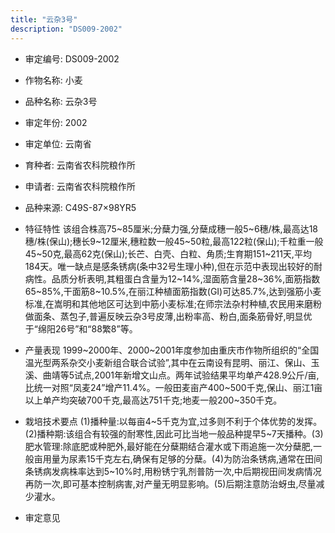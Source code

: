 ```yaml
---
title: "云杂3号"
description: "DS009-2002"
---
```

* 审定编号:  DS009-2002

*  作物名称:  小麦

*  品种名称:  云杂3号

*  审定年份:  2002

*  审定单位:  云南省

* 育种者:  云南省农科院粮作所

*  申请者:  云南省农科院粮作所

*  品种来源:  C49S-87×98YR5

*  特征特性
该组合株高75~85厘米;分蘖力强,分蘖成穗一般5~6穗/株,最高达18穗/株(保山);穗长9~12厘米,穗粒数一般45~50粒,最高122粒(保山);千粒重一般45~50克,最高62克(保山);长芒、白壳、白粒、角质;生育期151~211天,平均184天。唯一缺点是感条锈病(条中32号生理小种),但在示范中表现出较好的耐病性。品质分析表明,其粗蛋白含量为12~14%,湿面筋含量28~36%,面筋指数65~85%,干面筋8~10.5%,在丽江种植面筋指数(GI)可达85.7%,达到强筋小麦标准,在嵩明和其他地区可达到中筋小麦标准;在师宗法杂村种植,农民用来磨粉做面条、蒸包子,普遍反映云杂3号皮薄,出粉率高、粉白,面条筋骨好,明显优于“绵阳26号”和“88繁8”等。

*  产量表现
1999~2000年、2000~2001年度参加由重庆市作物所组织的“全国温光型两系杂交小麦新组合联合试验”,其中在云南设有昆明、丽江、保山、玉溪、曲靖等5试点,2001年新增文山点。两年试验结果平均单产428.9公斤/亩,比统一对照“凤麦24”增产11.4%。一般田麦亩产400~500千克,保山、丽江1亩以上单产均突破700千克,最高达751千克;地麦一般200~350千克。

*  栽培技术要点
(1)播种量:以每亩4~5千克为宜,过多则不利于个体优势的发挥。(2)播种期:该组合有较强的耐寒性,因此可比当地一般品种提早5~7天播种。(3)肥水管理:除底肥或种肥外,最好能在分蘖期结合灌水或下雨追施一次分蘖肥,一般亩用量为尿素15千克左右,确保有足够的分蘖。(4)为防治条锈病,通常在田间条锈病发病株率达到5~10%时,用粉锈宁乳剂普防一次,中后期视田间发病情况再防一次,即可基本控制病害,对产量无明显影响。(5)后期注意防治蚜虫,尽量减少灌水。

*  审定意见

